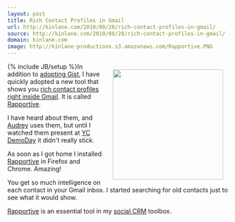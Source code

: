 ```yaml
---
layout: post
title: Rich Contact Profiles in Gmail
url: http://kinlane.com/2010/08/28/rich-contact-profiles-in-gmail/
source: http://kinlane.com/2010/08/28/rich-contact-profiles-in-gmail/
domain: kinlane.com
image: http://kinlane-productions.s3.amazonaws.com/Rapportive.PNG
---
```

{% include JB/setup %}<img class="alignnone" style="padding: 15px;" title="Rapportive" src="http://kinlane-productions.s3.amazonaws.com/Rapportive.PNG" alt="" width="250" align="right" />In addition to <a href="http://www.kinlane.com/2010/08/my-social-crm/">adopting Gist</a>, I have quickly adopted a new tool that shows you <a href="http://rapportive.com/" target="_blank">rich contact profiles right inside Gmail</a>. It is called <a href="http://rapportive.com/" target="_blank">Rapportive</a>.<p></p>
I have heard about them, and <a href="http://www.audreywatters.com" target="_blank">Audrey</a> uses them, but until I watched them present at <a href="http://ycombinator.com/dday.html" target="_blank">YC DemoDay</a> it didn't really stick.<p></p>
As soon as I got home I installed <a href="http://rapportive.com/" target="_blank">Rapportive</a> in Firefox and Chrome. Amazing!<p></p>
You get so much intelligence on each contact in your Gmail inbox. I started searching for old contacts just to see what it would show.<p></p>
<a href="http://rapportive.com/" target="_blank">Rapportive</a> is an essential tool in my <a href="http://www.kinlane.com/2010/08/my-social-crm/">social CRM</a> toolbox.
